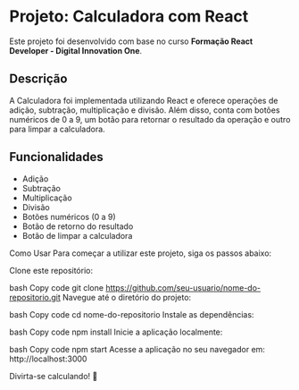# Projeto: Calculadora com React

Este projeto foi desenvolvido com base no curso **Formação React Developer - Digital Innovation One**.

## Descrição

A Calculadora foi implementada utilizando React e oferece operações de adição, subtração, multiplicação e divisão. Além disso, conta com botões numéricos de 0 a 9, um botão para retornar o resultado da operação e outro para limpar a calculadora.

## Funcionalidades

- Adição
- Subtração
- Multiplicação
- Divisão
- Botões numéricos (0 a 9)
- Botão de retorno do resultado
- Botão de limpar a calculadora

Como Usar
Para começar a utilizar este projeto, siga os passos abaixo:

Clone este repositório:

bash
Copy code
git clone https://github.com/seu-usuario/nome-do-repositorio.git
Navegue até o diretório do projeto:

bash
Copy code
cd nome-do-repositorio
Instale as dependências:

bash
Copy code
npm install
Inicie a aplicação localmente:

bash
Copy code
npm start
Acesse a aplicação no seu navegador em:
http://localhost:3000

Divirta-se calculando! 🧮
